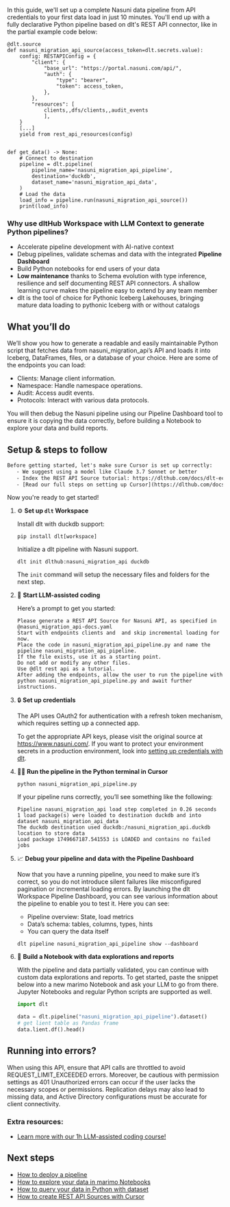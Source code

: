 In this guide, we'll set up a complete Nasuni data pipeline from API credentials to your first data load in just 10 minutes. You'll end up with a fully declarative Python pipeline based on dlt's REST API connector, like in the partial example code below:

```python-outcome
@dlt.source
def nasuni_migration_api_source(access_token=dlt.secrets.value):
    config: RESTAPIConfig = {
        "client": {
            "base_url": "https://portal.nasuni.com/api/",
            "auth": {
                "type": "bearer",
                "token": access_token,
            },
        },
        "resources": [
            clients,,dfs/clients,,audit_events
            ],
    }
    [...]
    yield from rest_api_resources(config)


def get_data() -> None:
    # Connect to destination
    pipeline = dlt.pipeline(
        pipeline_name='nasuni_migration_api_pipeline',
        destination='duckdb',
        dataset_name='nasuni_migration_api_data', 
    )
    # Load the data
    load_info = pipeline.run(nasuni_migration_api_source())
    print(load_info) 
```

### Why use dltHub Workspace with LLM Context to generate Python pipelines?

- Accelerate pipeline development with AI-native context
- Debug pipelines, validate schemas and data with the integrated **Pipeline Dashboard**
- Build Python notebooks for end users of your data
- **Low maintenance** thanks to Schema evolution with type inference, resilience and self documenting REST API connectors. A shallow learning curve makes the pipeline easy to extend by any team member
- dlt is the tool of choice for Pythonic Iceberg Lakehouses, bringing mature data loading to pythonic Iceberg with or without catalogs

## What you’ll do

We’ll show you how to generate a readable and easily maintainable Python script that fetches data from nasuni_migration_api’s API and loads it into Iceberg, DataFrames, files, or a database of your choice. Here are some of the endpoints you can load:

- Clients: Manage client information.
- Namespace: Handle namespace operations.
- Audit: Access audit events.
- Protocols: Interact with various data protocols.

You will then debug the Nasuni pipeline using our Pipeline Dashboard tool to ensure it is copying the data correctly, before building a Notebook to explore your data and build reports.

## Setup & steps to follow

```default
Before getting started, let's make sure Cursor is set up correctly:
   - We suggest using a model like Claude 3.7 Sonnet or better
   - Index the REST API Source tutorial: https://dlthub.com/docs/dlt-ecosystem/verified-sources/rest_api/ and add it to context as **@dlt rest api**
   - [Read our full steps on setting up Cursor](https://dlthub.com/docs/dlt-ecosystem/llm-tooling/cursor-restapi#23-configuring-cursor-with-documentation)
```

Now you're ready to get started!

1. ⚙️ **Set up `dlt` Workspace**
    
    Install dlt with duckdb support:
    ```shell
    pip install dlt[workspace]
    ```

    Initialize a dlt pipeline with Nasuni support.
    ```shell
    dlt init dlthub:nasuni_migration_api duckdb
    ```

    The `init` command will setup the necessary files and folders for the next step.
    
2. 🤠 **Start LLM-assisted coding**
    
    Here’s a prompt to get you started:
    
    ```prompt
    Please generate a REST API Source for Nasuni API, as specified in @nasuni_migration_api-docs.yaml 
    Start with endpoints clients and  and skip incremental loading for now. 
    Place the code in nasuni_migration_api_pipeline.py and name the pipeline nasuni_migration_api_pipeline. 
    If the file exists, use it as a starting point. 
    Do not add or modify any other files. 
    Use @dlt rest api as a tutorial. 
    After adding the endpoints, allow the user to run the pipeline with python nasuni_migration_api_pipeline.py and await further instructions.
    ```

    
3. 🔒 **Set up credentials** 
    
    The API uses OAuth2 for authentication with a refresh token mechanism, which requires setting up a connected app.
    
    To get the appropriate API keys, please visit the original source at https://www.nasuni.com/.
    If you want to protect your environment secrets in a production environment, look into [setting up credentials with dlt](https://dlthub.com/docs/walkthroughs/add_credentials).
    
4. 🏃‍♀️ **Run the pipeline in the Python terminal in Cursor**
    
    ```shell
    python nasuni_migration_api_pipeline.py
    ```
    
    If your pipeline runs correctly, you’ll see something like the following:
    
    ```shell
    Pipeline nasuni_migration_api load step completed in 0.26 seconds
    1 load package(s) were loaded to destination duckdb and into dataset nasuni_migration_api_data
    The duckdb destination used duckdb:/nasuni_migration_api.duckdb location to store data
    Load package 1749667187.541553 is LOADED and contains no failed jobs
    ```
    
5. 📈 **Debug your pipeline and data with the Pipeline Dashboard**

    Now that you have a running pipeline, you need to make sure it’s correct, so you do not introduce silent failures like misconfigured pagination or incremental loading errors. By launching the dlt Workspace Pipeline Dashboard, you can see various information about the pipeline to enable you to test it. Here you can see:
    - Pipeline overview: State, load metrics
    - Data’s schema: tables, columns, types, hints
    - You can query the data itself
    
    ```shell
    dlt pipeline nasuni_migration_api_pipeline show --dashboard
    ```
    
6. 🐍 **Build a Notebook with data explorations and reports**

    With the pipeline and data partially validated, you can continue with custom data explorations and reports. To get started, paste the snippet below into a new marimo Notebook and ask your LLM to go from there. Jupyter Notebooks and regular Python scripts are supported as well.

    
    ```python
    import dlt

   data = dlt.pipeline("nasuni_migration_api_pipeline").dataset()
   # get lient table as Pandas frame
   data.lient.df().head()
    ```

## Running into errors?

When using this API, ensure that API calls are throttled to avoid REQUEST_LIMIT_EXCEEDED errors. Moreover, be cautious with permission settings as 401 Unauthorized errors can occur if the user lacks the necessary scopes or permissions. Replication delays may also lead to missing data, and Active Directory configurations must be accurate for client connectivity.

### Extra resources:

- [Learn more with our 1h LLM-assisted coding course!](https://www.youtube.com/watch?v=GGid70rnJuM)

## Next steps

- [How to deploy a pipeline](https://dlthub.com/docs/walkthroughs/deploy-a-pipeline)
- [How to explore your data in marimo Notebooks](https://dlthub.com/docs/general-usage/dataset-access/marimo)
- [How to query your data in Python with dataset](https://dlthub.com/docs/general-usage/dataset-access/dataset)
- [How to create REST API Sources with Cursor](https://dlthub.com/docs/dlt-ecosystem/llm-tooling/cursor-restapi)
